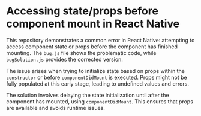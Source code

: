 # Accessing state/props before component mount in React Native

This repository demonstrates a common error in React Native: attempting to access component state or props before the component has finished mounting.  The `bug.js` file shows the problematic code, while `bugSolution.js` provides the corrected version.

The issue arises when trying to initialize state based on props within the `constructor` or before `componentDidMount` is executed.  Props might not be fully populated at this early stage, leading to undefined values and errors.

The solution involves delaying the state initialization until after the component has mounted, using `componentDidMount`. This ensures that props are available and avoids runtime issues.